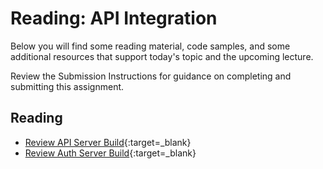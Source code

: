 # Reading: API Integration

Below you will find some reading material, code samples, and some additional resources that support today's topic and the upcoming lecture.

Review the Submission Instructions for guidance on completing and submitting this assignment.

## Reading

- [Review API Server Build](https://codefellows.github.io/code-401-javascript-guide/curriculum/apps-and-libraries/api-server/){:target=_blank}
- [Review Auth Server Build](https://codefellows.github.io/code-401-javascript-guide/curriculum/apps-and-libraries/auth-server/){:target=_blank}
